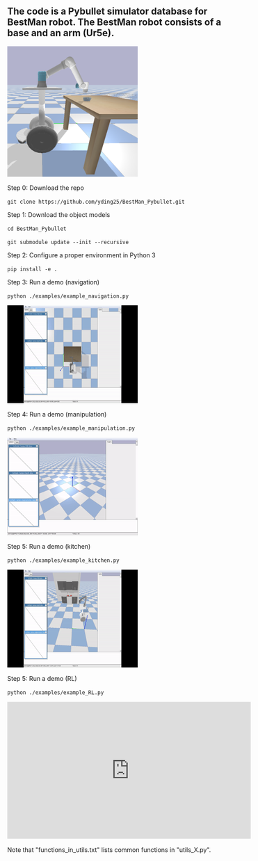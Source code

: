 ## The code is a Pybullet simulator database for BestMan robot. The BestMan robot consists of a base and an arm (Ur5e).

<img src="./image/bestman.png" alt="bestman" width="300" height="300">

Step 0: Download the repo

`git clone https://github.com/yding25/BestMan_Pybullet.git`


Step 1: Download the object models

`cd BestMan_Pybullet`

`git submodule update --init --recursive`


Step 2: Configure a proper environment in Python 3

`pip install -e .`

Step 3: Run a demo (navigation)

`python ./examples/example_navigation.py`

<img src="image/example_navigation.gif" width="300" height="225">


Step 4: Run a demo (manipulation)

`python ./examples/example_manipulation.py`

<img src="image/example_manipulation.gif" width="300" height="225">


Step 5: Run a demo (kitchen)

`python ./examples/example_kitchen.py`

<img src="image/example_kitchen.gif" width="300" height="225">

Step 5: Run a demo (RL)

`python ./examples/example_RL.py`

<iframe width="560" height="315" src="https://www.youtube.com/embed/f25d4N_Lv9w?si=Dpn9K-QtkfcBdLuI" title="YouTube video player" frameborder="0" allow="accelerometer; autoplay; clipboard-write; encrypted-media; gyroscope; picture-in-picture; web-share" allowfullscreen></iframe>

Note that "functions_in_utils.txt" lists common functions in "utils_X.py".

